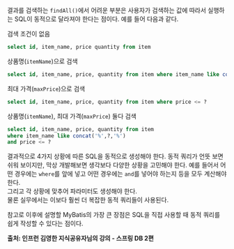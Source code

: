 결과를 검색하는 `findAll()`에서 어려운 부분은 사용자가 검색하는 값에 따라서 실행하는 SQL이 동적으로 달라져야 한다는 점이다.
예를 들어 다음과 같다.

검색 조건이 없음
```sql
select id, item_name, price quantity from item
```

상품명(`itemName`)으로 검색
```sql
select id, item_name, price, quantity from item where item_name like concat('%',?,'%')
```

최대 가격(`maxPrice`)으로 검색 
```sql
select id, item_name, price, quantity from item where price <= ?
```

상품명(`itemName`), 최대 가격(`maxPrice`) 둘다 검색
```sql
select id, item_name, price, quantity from item
where item_name like concat('%',?,'%')
and price <= ?
```

결과적으로 4가지 상황에 따른 SQL을 동적으로 생성해야 한다. 
동적 쿼리가 언뜻 보면 쉬워 보이지만, 막상 개발해보면 생각보다 다양한 상황을 고민해야 한다. 예를 들어서 어떤 경우에는 `where`를 앞에 넣고 어떤 경우에는 `and`를 넣어야 하는지 등을 모두 계산해야 한다.  
그리고 각 상황에 맞추어 파라미터도 생성해야 한다.  
물론 실무에서는 이보다 훨씬 더 복잡한 동적 쿼리들이 사용된다.

참고로 이후에 설명할 MyBatis의 가장 큰 장점은 SQL을 직접 사용할 때 동적 쿼리를 쉽게 작성할 수 있다는 점이다.

__출처: 인프런 김영한 지식공유자님의 강의 - 스프링 DB 2편__